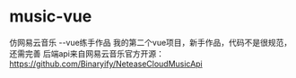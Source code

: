 # music-vue
仿网易云音乐  --vue练手作品
我的第二个vue项目，新手作品，代码不是很规范，还需完善
后端api来自网易云音乐官方开源：https://github.com/Binaryify/NeteaseCloudMusicApi
